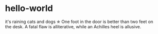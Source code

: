 # hello-world
it's raining cats and dogs
✯ One foot in the door is better than two feet on the desk.
A fatal flaw is alliterative, while an Achilles heel is allusive.
